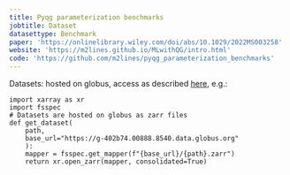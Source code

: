 ```yaml
---
title: Pyqg parameterization benchmarks
jobtitle: Dataset
datasettype: Benchmark
paper: 'https://onlinelibrary.wiley.com/doi/abs/10.1029/2022MS003258'
website: 'https://m2lines.github.io/MLwithQG/intro.html'
code: 'https://github.com/m2lines/pyqg_parameterization_benchmarks'
---
```


Datasets: hosted on globus, access as described [here](https://github.com/m2lines/pyqg_parameterization_benchmarks/blob/master/notebooks/dataset_description.ipynb), e.g.:
```
import xarray as xr
import fsspec
# Datasets are hosted on globus as zarr files
def get_dataset(
    path,
    base_url="https://g-402b74.00888.8540.data.globus.org"
    ):
    mapper = fsspec.get_mapper(f"{base_url}/{path}.zarr")
    return xr.open_zarr(mapper, consolidated=True)
```
